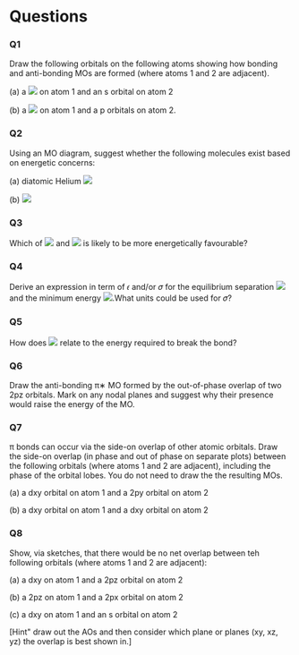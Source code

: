 # Questions

### Q1
Draw the following orbitals on the following atoms showing how bonding and anti-bonding  MOs are formed (where atoms 1 and 2 are adjacent). 

(a) a <img src="https://render.githubusercontent.com/render/math?math=\displaystyle d_{x^2-y^2}"> on atom 1 and an s orbital on atom 2

(b) a <img src="https://render.githubusercontent.com/render/math?math=\displaystyle d_{x^2-y^2}"> on atom 1 and a p orbitals on atom 2. 

### Q2
Using an MO diagram, suggest whether the following molecules exist based on energetic concerns:

(a) diatomic Helium <img src="https://render.githubusercontent.com/render/math?math=\displaystyle He_2">

(b) <img src="https://render.githubusercontent.com/render/math?math=\displaystyle He_{2}^{+}">

### Q3
Which of <img src="https://render.githubusercontent.com/render/math?math=\displaystyle F_2"> and <img src="https://render.githubusercontent.com/render/math?math=\displaystyle F_{2}^{-}"> is likely to be more energetically favourable?

### Q4
Derive an expression in term of 𝜖 and/or 𝜎 for the equilibrium separation <img src="https://render.githubusercontent.com/render/math?math=\displaystyle r_{eq}"> and the minimum energy <img src="https://render.githubusercontent.com/render/math?math=\displaystyle U_{min}">.What units could be used for 𝜎?

### Q5
How does <img src="https://render.githubusercontent.com/render/math?math=\displaystyle U_{min}"> relate to the energy required to break the bond?

### Q6
Draw the anti-bonding π∗ MO formed by the out-of-phase overlap of two 2pz orbitals. Mark on any nodal planes and suggest why their presence would raise the energy of the MO.
 
### Q7
π bonds can occur via the side-on overlap of other atomic orbitals. Draw the side-on overlap (in phase and out of phase on separate plots) between the following orbitals (where atoms 1 and 2 are adjacent), including the phase of the orbital lobes. You do not need to draw the the resulting MOs. 

(a) a dxy orbital on atom 1 and a 2py orbital on atom 2 

(b) a dxy orbital on atom 1 and a dxy  orbital on atom 2 

### Q8
Show, via sketches, that there would be no net overlap between teh following orbitals (where atoms 1 and 2 are adjacent):

(a) a dxy on atom 1 and a 2pz orbital on atom 2

(b) a 2pz on atom 1 and a 2px orbital on atom 2

(c) a dxy on atom 1 and an s orbital on atom 2

[Hint" draw out the AOs and then consider which plane or planes (xy, xz, yz) the overlap is best shown in.]


